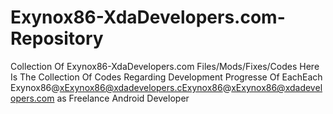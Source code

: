 #  Exynox86-XdaDevelopers.com-Repository
Collection Of Exynox86-XdaDevelopers.com Files/Mods/Fixes/Codes
Here Is The Collection Of Codes Regarding Development Progresse Of EachEach Exynox86@xExynox86@xdadevelopers.cExynox86@xExynox86@xdadevelopers.com as Freelance Android Developer
